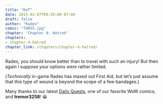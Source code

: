 ```yaml
---
title: "DoT"
date: 2015-01-07T09:39:00-07:00
draft: false
author: "Rades"
comic: "fd055.jpg"
chapter: 'Chapter 4: Hatred'
chapters:
- chapter-4-hatred
chapter_link: /chapters/chapter-4-hatred/
---
```


Rades, you should know better than to travel with such an injury! But then again I suppose your options were rather limited. 


(*Technically* in-game Rades has maxed out First Aid, but let’s just assume that this type of wound is beyond the scope of a few bandages.)


Many thanks to our latest [Daily Quests](http://daily-quests.com/comic), one of our favorite WoW comics, and **tremor3258**! 😀  

